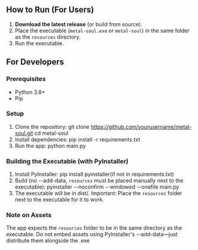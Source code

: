 ## How to Run (For Users)
1. **Download the latest release** (or build from source).
2. Place the executable (`metal-soul.exe` or `metal-soul`) in the same folder as the `resources` directory.
3. Run the executable.

## For Developers
### Prerequisites
- Python 3.8+
- Pip

### Setup
1. Clone the repository:
    git clone https://github.com/yourusername/metal-soul.git
    cd metal-soul
2. Install dependencies:
    pip install -r requirements.txt
3. Run the app:
    python main.py
### Building the Executable (with PyInstaller)
1. Install PyInstaller:
    pip install pyinstaller(if not in requirements.txt)
2. Build (no --add-data, `resources` must be placed manually next to the executable):
    pyinstaller --noconfirm --windowed --onefile main.py
3. The executable will be in dist/.
    Important: Place the `resources` folder next to the executable for it to work.
### Note on Assets
The app expects the `resources` folder to be in the same directory as the executable.
Do not embed assets using PyInstaller's --add-data—just distribute them alongside the .exe